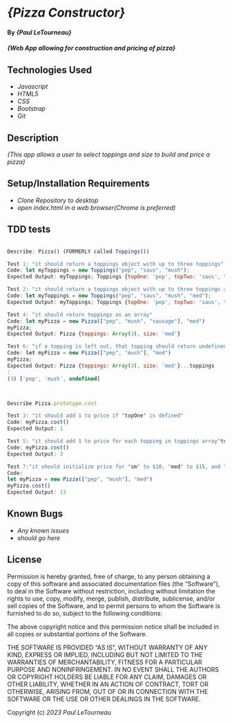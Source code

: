 # _{Pizza Constructor}_

#### By _**{Paul LeTourneau}**_

#### _{Web App allowing for construction and pricing of pizza}_

## Technologies Used

* _Javascript_
* _HTML5_
* _CSS_
* _Bootstrap_
* _Git_

## Description

_{This app allows a user to select toppings and size to build and price a pizza}_

## Setup/Installation Requirements

* _Clone Repository to desktop_
* _open index.html in a web browser(Chrome is preferred)_

## TDD tests
```Javascript

Describe: Pizza() (FORMERLY called Toppings())

Test 1: "it should return a toppings object with up to three toppings"
Code: let myToppings = new Toppings("pep", "saus", "mush");
Expected Output: myToppings; Toppings {topOne: 'pep', topTwo: 'saus', topThree: 'mush'}

Test 2: "it should return a toppings object with up to three toppings and a size"
Code: let myToppings = new Toppings("pep", "saus", "mush", "med");
Expected Output: myToppings; Toppings {topOne: 'pep', topTwo: 'saus', topThree: 'mush', size: 'med'}

Test 4: "it should return toppings as an array"
Code: let myPizza = new Pizza(["pep", "mush", "sausage"], "med")
myPizza;
Expected Output: Pizza {toppings: Array(3), size: 'med'}

Test 6: "if a topping is left out, that topping should return undefined"
Code: let myPizza = new Pizza(["pep", "mush"], "med")
myPizza;
Expected Output: Pizza {toppings: Array(3), size: 'med'}...toppings
: 
(3) ['pep', 'mush', undefined]



Describe Pizza.prototype.cost 

Test 3: "it should add 1 to price if "topOne" is defined"
Code: myPizza.cost()
Expected Output: 1

Test 5: "it should add 1 to price for each topping in toppings array"topOne, topTwo, or topThree"
Code: myPizza.cost()
Expected Output: 3

Test 7:"it should initialize price for "sm" to $10, "med" to $15, and "lg" to $20. 
Code: 
let myPizza = new Pizza(["pep", "mush"], "med")
myPizza.cost()
Expected Output: 13

```


## Known Bugs

* _Any known issues_
* _should go here_

## License

Permission is hereby granted, free of charge, to any person obtaining a copy of this software and associated documentation files (the “Software”), to deal in the Software without restriction, including without limitation the rights to use, copy, modify, merge, publish, distribute, sublicense, and/or sell copies of the Software, and to permit persons to whom the Software is furnished to do so, subject to the following conditions:

The above copyright notice and this permission notice shall be included in all copies or substantial portions of the Software.

THE SOFTWARE IS PROVIDED “AS IS”, WITHOUT WARRANTY OF ANY KIND, EXPRESS OR IMPLIED, INCLUDING BUT NOT LIMITED TO THE WARRANTIES OF MERCHANTABILITY, FITNESS FOR A PARTICULAR PURPOSE AND NONINFRINGEMENT. IN NO EVENT SHALL THE AUTHORS OR COPYRIGHT HOLDERS BE LIABLE FOR ANY CLAIM, DAMAGES OR OTHER LIABILITY, WHETHER IN AN ACTION OF CONTRACT, TORT OR OTHERWISE, ARISING FROM, OUT OF OR IN CONNECTION WITH THE SOFTWARE OR THE USE OR OTHER DEALINGS IN THE SOFTWARE.

Copyright (c) _2023_ _Paul LeTourneau_